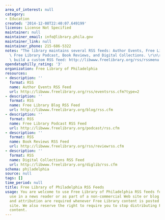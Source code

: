 ```yaml
---
area_of_interest: null
category:
- Education
created: '2014-12-08T22:40:07.649199'
license: License Not Specified
maintainer: null
maintainer_email: info@library.phila.gov
maintainer_link: null
maintainer_phone: 215-686-5322
notes: "The library maintains several RSS feeds: Author Events, Free Library Blog,\
  \ Free Library Podcast, Book Reviews, and Digital Collections. \r\n\r\nYou can also\
  \ build a custom RSS feed: http://libwww.freelibrary.org/rss/rssmenu.cfm "
opendataphilly_rating: '3'
organization: Free Library of Philadelphia
resources:
- description: ''
  format: RSS
  name: Author Events RSS Feed
  url: http://libwww.freelibrary.org/rss/eventsrss.cfm?type=2
- description: ''
  format: RSS
  name: Free Library Blog RSS Feed
  url: http://libwww.freelibrary.org/blog/rss.cfm
- description: ''
  format: RSS
  name: Free Library Podcast RSS Feed
  url: http://libwww.freelibrary.org/podcast/rss.cfm
- description: ''
  format: RSS
  name: Book Reviews RSS Feed
  url: http://libwww.freelibrary.org/rss/reviewrss.cfm
- description: ''
  format: RSS
  name: Digital Collections RSS Feed
  url: http://libwww.freelibrary.org/diglib/rss.cfm
schema: philadelphia
source: null
tags: []
time_period: null
title: Free Library of Philadelphia RSS Feeds
usage: You are welcome to use Free Library of Philadelphia RSS feeds for personal
  use in a news reader or as part of a non-commercial Web site or blog. Proper format
  and attribution are required whenever Free Library content is posted on your Web
  site. We also reserve the right to require you to stop distributing Free Library
  content.
---
```

